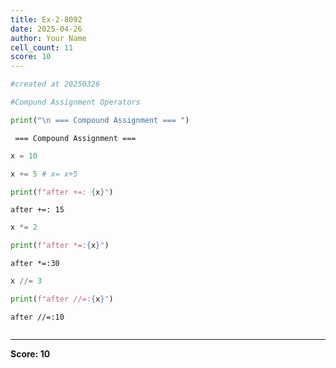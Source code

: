 ```yaml
---
title: Ex-2-8092
date: 2025-04-26
author: Your Name
cell_count: 11
score: 10
---
```


```python
#created at 20250326
```


```python
#Compund Assignment Operators
```


```python
print("\n === Compound Assignment === ")
```

    
     === Compound Assignment === 



```python
x = 10
```


```python
x += 5 # x= x+5
```


```python
print(f"after +=: {x}")
```

    after +=: 15



```python
x *= 2
```


```python
print(f"after *=:{x}")
```

    after *=:30



```python
x //= 3
```


```python
print(f"after //=:{x}")
```

    after //=:10



```python

```


---
**Score: 10**